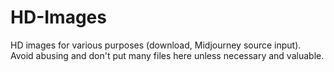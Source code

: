 # HD-Images
HD images for various purposes (download, Midjourney source input). Avoid abusing and don't put many files here unless necessary and valuable.
